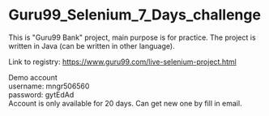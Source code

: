 # Guru99_Selenium_7_Days_challenge

This is "Guru99 Bank" project, main purpose is for practice.
The project is written in Java (can be written in other language).

Link to registry: https://www.guru99.com/live-selenium-project.html

Demo account  
username: mngr506560  
password: gytEdAd  
Account is only available for 20 days. Can get new one by fill in email.
